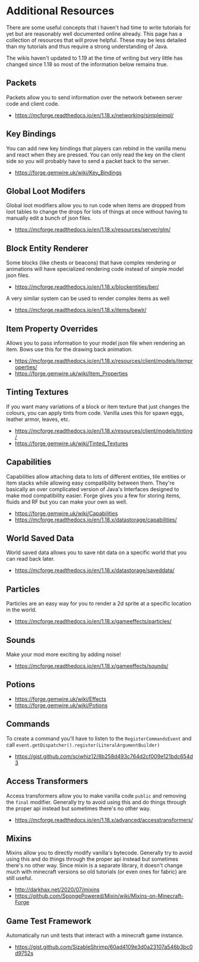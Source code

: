 # Additional Resources

There are some useful concepts that i haven't had time to write tutorials for yet but are reasonably well documented online already. This page has a collection of resources that will prove helpful. These may be less detailed than my tutorials and thus require a strong understanding of Java. 

The wikis haven't updated to 1.19 at the time of writing but very little has changed since 1.18 so most of the information below remains true. 

## Packets

Packets allow you to send information over the network between server code and client code. 

- https://mcforge.readthedocs.io/en/1.18.x/networking/simpleimpl/

## Key Bindings

You can add new key bindings that players can rebind in the vanilla menu and react when they are pressed. You can only read the key on the client side so you will probably have to send a packet back to the server. 

- https://forge.gemwire.uk/wiki/Key_Bindings

## Global Loot Modifers

Global loot modifiers allow you to run code when items are dropped from loot tables to change the drops for lots of things at once without having to manually edit a bunch of json files. 

- https://mcforge.readthedocs.io/en/1.18.x/resources/server/glm/

## Block Entity Renderer

Some blocks (like chests or beacons) that have complex rendering or animations will have specialized rendering code instead of simple model json files. 

- https://mcforge.readthedocs.io/en/1.18.x/blockentities/ber/

A very similar system can be used to render complex items as well 

- https://mcforge.readthedocs.io/en/1.18.x/items/bewlr/

## Item Property Overrides

Allows you to pass information to your model json file when rendering an item. Bows use this for the drawing back animation. 

- https://mcforge.readthedocs.io/en/1.18.x/resources/client/models/itemproperties/
- https://forge.gemwire.uk/wiki/Item_Properties

## Tinting Textures

If you want many variations of a block or item texture that just changes the colours, you can apply tints from code. Vanilla uses this for spawn eggs, leather armor, leaves, etc. 

- https://mcforge.readthedocs.io/en/1.18.x/resources/client/models/tinting/
- https://forge.gemwire.uk/wiki/Tinted_Textures

## Capabilities

Capabilities allow attaching data to lots of different entities, tile entities or item stacks while allowing easy compatibility between them. They're basically an over complicated version of Java's Interfaces designed to make mod compatibility easier. Forge gives you a few for storing items, fluids and RF but you can make your own as well. 

- https://forge.gemwire.uk/wiki/Capabilities
- https://mcforge.readthedocs.io/en/1.18.x/datastorage/capabilities/

## World Saved Data

World saved data allows you to save nbt data on a specific world that you can read back later. 

- https://mcforge.readthedocs.io/en/1.18.x/datastorage/saveddata/

## Particles 

Particles are an easy way for you to render a 2d sprite at a specific location in the world. 

- https://mcforge.readthedocs.io/en/1.18.x/gameeffects/particles/

## Sounds

Make your mod more exciting by adding noise!

- https://mcforge.readthedocs.io/en/1.18.x/gameeffects/sounds/

## Potions 

- https://forge.gemwire.uk/wiki/Effects
- https://forge.gemwire.uk/wiki/Potions

## Commands

To create a command you'll have to listen to the `RegisterCommandsEvent` and call `event.getDispatcher().register(LiteralArgumentBuilder)`

- https://gist.github.com/sciwhiz12/8b258d493c764d2cf009e121bdc654d3

## Access Transformers

Access transformers allow you to make vanilla code `public` and removing the `final` modifier. Generally try to avoid using this and do things through the proper api instead but sometimes there's no other way. 

- https://mcforge.readthedocs.io/en/1.18.x/advanced/accesstransformers/

## Mixins

Mixins allow you to directly modify vanilla's bytecode. Generally try to avoid using this and do things through the proper api instead but sometimes there's no other way. Since mixin is a separate library, it doesn't change much with minecraft versions so old tutorials (or even ones for fabric) are still useful. 

- http://darkhax.net/2020/07/mixins
- https://github.com/SpongePowered/Mixin/wiki/Mixins-on-Minecraft-Forge

## Game Test Framework

Automatically run unit tests that interact with a minecraft game instance. 

- https://gist.github.com/SizableShrimp/60ad4109e3d0a23107a546b3bc0d9752s
